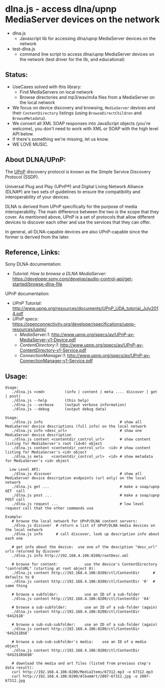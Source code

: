 # dlna.js - access dlna/upnp MediaServer devices on the network

- dlna.js
  - Javascript lib for accessing dlna/upnp MediaServer devices on the network
- test-dlna.js
  - command line script to access dlna/upnp MediaServer devices on the network (test driver for the lib, and educational)

## Status:
- UseCases solved with this library:
  - Find MediaServers on local network
  - Browse directories and mp3/wav/m4a files from a MediaServer on the local network
- We focus on device discovery and browsing, `MediaServer` devices and their `ContentDirectory` listings (using `BrowseDirectChildren` and `BrowseMetadata`).
- We convert all XML SOAP responses into JavaScript objects (you're welcome), you don't need to work with XML or SOAP with the high level API below.
- If there's something we're missing, let us know.
- WE LOVE MUSIC.

## About DLNA/UPnP:
The [UPnP](https://en.wikipedia.org/wiki/Universal_Plug_and_Play) discovery protocol is known as the Simple Service Discovery Protocol (SSDP).

Universal Plug and Play (UPnP®) and Digital Living Network Alliance (DLNA®) are two sets of guidelines to ensure the compatibility and interoperability of your devices.

DLNA is derived from UPnP specifically for the purpose of media interoperability. The main difference between the two is the scope that they cover. As mentioned above, UPnP is a set of protocols that allow different devices to discover each other and use the services that they can offer.

In general, all DLNA-capable devices are also UPnP-capable since the former is derived from the later.

## Reference, Links:
Sony DLNA documentation:
- *Tutorial: How to browse a DLNA MediaServer*: https://developer.sony.com/develop/audio-control-api/get-started/browse-dlna-file

UPnP documentation:
- *UPnP Tutorial*: http://www.upnp.org/resources/documents/UPnP_UDA_tutorial_July2014.pdf
- *UPnP specs*: https://openconnectivity.org/developer/specifications/upnp-resources/upnp/
  - *MediaServer:1*: http://www.upnp.org/specs/av/UPnP-av-MediaServer-v1-Device.pdf
  - *ContentDirectory:1*: http://www.upnp.org/specs/av/UPnP-av-ContentDirectory-v1-Service.pdf
  - *ConnectionManager:1*: http://www.upnp.org/specs/av/UPnP-av-ConnectionManager-v1-Service.pdf


## Usage:
```
Usage:
   ./dlna.js <cmd>         (info | content | meta .... discover | get | post)
   ./dlna.js --help        (this help)
   ./dlna.js --verbose     (output verbose information)
   ./dlna.js --debug       (output debug data)

Usage:
   ./dlna.js info                                   # show all MediaServer device descriptions (full info) on the local network
   ./dlna.js info <desc_url>                        # show one MediaServer device description
   ./dlna.js content <contentdir_control_url>       # show content listing for MediaServer's root (id=0) object
   ./dlna.js content <contentdir_control_url>  <id> # show content listing for MediaServer's <id> object
   ./dlna.js meta    <contentdir_control_url>  <id> # show metadata for MediaServer's <id> object

  Low Level API:
   ./dlna.js discover                               # show all MediaServer device description endpoints (url only) on the local network
   ./dlna.js get ...                                # make a soap/upnp GET  call
   ./dlna.js post ...                               # make a soap/upnp POST call
   ./dlna.js request ...                            # low level request call that the other commands use

Example:
   # browse the local network for UPnP/DLNA content servers:
   ./dlna.js discover  # return a list of UPnP/DLNA media devices on the local network
   ./dlna.js info      # call discover, look up description info about each one

   # get info about the device:  use one of the desciption "desc_url" urls returned by discover
   ./dlna.js info http://192.168.4.106:8200/rootDesc.xml

   # browse for content:            use the device's ContentDirectory "controlURL" (starting at root object 0):
   ./dlna.js content http://192.168.4.106:8200/ctl/ContentDir      # defaults to 0
   ./dlna.js content http://192.168.4.106:8200/ctl/ContentDir '0'  # same thing

   # browse a subfolder:            use an ID of a sub-folder
   ./dlna.js content http://192.168.4.106:8200/ctl/ContentDir '64'

   # browse a sub-subfolder:        use an ID of a sub-folder (again)
   ./dlna.js content http://192.168.4.106:8200/ctl/ContentDir '64$2$1B'

   # browse a sub-sub-subfolder:    use an ID of a sub-folder (again)
   ./dlna.js content http://192.168.4.106:8200/ctl/ContentDir '64$2$1B$6'

   # browse a sub-sub-subfolder's media:    use an ID of a media object
   ./dlna.js content http://192.168.4.106:8200/ctl/ContentDir '64$2$1B$6$B'

   # download the media and art files (listed from previous step's data result):
   curl http://192.168.4.106:8200/MediaItems/67312.mp3 -o 67312.mp3
   curl http://192.168.4.106:8200/AlbumArt/2807-67312.jpg -o 2807-67312.jpg
```

